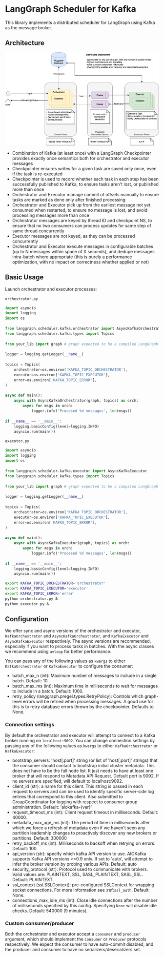 # LangGraph Scheduler for Kafka

This library implements a distributed scheduler for LangGraph using Kafka as the message broker.

## Architecture

![](./langgraph-distributed.png)

- Combination of Kafka (at least once) with a LangGraph Checkpointer provides exactly once semantics both for orchestrator and executor messages
- Checkpointer ensures writes for a given task are saved only once, even if the task is re-executed
- Checkpointer is used to record whether each task in each step has been successfully published to Kafka, to ensure tasks aren't lost, or published more than once
- Orchestrator and Executor manage commit of offsets manually to ensure tasks are marked as done only after finished processing
- Orchestrator and Executor pick up from the earliest message not yet consumed when restarted, to ensure no message is lost, and avoid processing messages more than once
- Orchestrator messages are keyed by thread ID and checkpoint NS, to ensure that no two consumers can process updates for same step of same thread concurrently
- Executor messages are not keyed, as they can be processed concurrently
- Orchestrator and Executor execute messages in configurable batches (up to N messages within space of X seconds), and dedupe messages intra-batch where appropriate (this is purely a performance optimization, with no impact on correctness whether applied or not)

## Basic Usage

Launch orchestrator and executor processes:

`orchestrator.py`

```python
import asyncio
import logging
import os

from langgraph.scheduler.kafka.orchestrator import AsyncKafkaOrchestrator
from langgraph.scheduler.kafka.types import Topics

from your_lib import graph # graph expected to be a compiled LangGraph graph

logger = logging.getLogger(__name__)

topics = Topics(
    orchestrator=os.environ['KAFKA_TOPIC_ORCHESTRATOR'],
    executor=os.environ['KAFKA_TOPIC_EXECUTOR'],
    error=os.environ['KAFKA_TOPIC_ERROR'],
)

async def main():
    async with AsyncKafkaOrchestrator(graph, topics) as orch:
        async for msgs in orch:
            logger.info('Procesed %d messages', len(msgs))

if __name__ == '__main__':
    logging.basicConfig(level=logging.INFO)
    asyncio.run(main())
```

`executor.py`

```python
import asyncio
import logging
import os

from langgraph.scheduler.kafka.executor import AsyncKafkaExecutor
from langgraph.scheduler.kafka.types import Topics

from your_lib import graph # graph expected to be a compiled LangGraph graph

logger = logging.getLogger(__name__)

topics = Topics(
    orchestrator=os.environ['KAFKA_TOPIC_ORCHESTRATOR'],
    executor=os.environ['KAFKA_TOPIC_EXECUTOR'],
    error=os.environ['KAFKA_TOPIC_ERROR'],
)

async def main():
    async with AsyncKafkaExecutor(graph, topics) as orch:
        async for msgs in orch:
            logger.info('Procesed %d messages', len(msgs))

if __name__ == '__main__':
    logging.basicConfig(level=logging.INFO)
    asyncio.run(main())
```

```bash
export KAFKA_TOPIC_ORCHESTRATOR='orchestrator'
export KAFKA_TOPIC_EXECUTOR='executor'
export KAFKA_TOPIC_ERROR='error'
python orchestrator.py &
python executor.py &
```

## Configuration

We offer sync and async versions of the orchestrator and executor, `KafkaOrchestrator` and `AsyncKafkaOrchestrator`, and `KafkaExecutor` and `AsyncKafkaExecutor` respectively. The async versions are recommended, especially if you want to process tasks in batches. With the async classes we recommend using `uvloop` for better performance.

You can pass any of the following values as `kwargs` to either `KafkaOrchestrator` or `KafkaExecutor` to configure the consumer:

- batch_max_n (int): Maximum number of messages to include in a single batch. Default: 10.
- batch_max_ms (int): Maximum time in milliseconds to wait for messages to include in a batch. Default: 1000.
- retry_policy (langgraph.pregel.types.RetryPolicy): Controls which graph-level errors will be retried when processing messages. A good use for this is to retry database errors thrown by the checkpointer. Defaults to None.

### Connection settings

By default the orchestrator and executor will attempt to connect to a Kafka broker running on `localhost:9092`. You can change connection settings by passing any of the following values as `kwargs` to either `KafkaOrchestrator` or `KafkaExecutor`:

- bootstrap_servers: 'host[:port]' string (or list of 'host[:port]'
  strings) that the consumer should contact to bootstrap initial
  cluster metadata. This does not have to be the full node list.
  It just needs to have at least one broker that will respond to
  Metadata API Request. Default port is 9092. If no servers are
  specified, will default to localhost:9092.
- client_id (str): a name for this client. This string is passed in
  each request to servers and can be used to identify specific
  server-side log entries that correspond to this client. Also
  submitted to GroupCoordinator for logging with respect to
  consumer group administration. Default: 'aiokafka-{ver}'
- request_timeout_ms (int): Client request timeout in milliseconds.
  Default: 40000.
- metadata_max_age_ms (int): The period of time in milliseconds after
  which we force a refresh of metadata even if we haven't seen
  any partition leadership changes to proactively discover any
  new brokers or partitions. Default: 300000
- retry_backoff_ms (int): Milliseconds to backoff when retrying on
  errors. Default: 100.
- api_version (str): specify which kafka API version to use.
  AIOKafka supports Kafka API versions >=0.9 only.
  If set to 'auto', will attempt to infer the broker version by
  probing various APIs. Default: auto
- security_protocol (str): Protocol used to communicate with brokers.
  Valid values are: PLAINTEXT, SSL, SASL_PLAINTEXT, SASL_SSL.
  Default: PLAINTEXT.
- ssl_context (ssl.SSLContext): pre-configured SSLContext for wrapping
  socket connections. For more information see :ref:`ssl_auth`.
  Default: None.
- connections_max_idle_ms (int): Close idle connections after the number
  of milliseconds specified by this config. Specifying `None` will
  disable idle checks. Default: 540000 (9 minutes).

### Custom consumer/producer

Both the orchestrator and executor accept a `consumer` and `producer` argument, which should implement the `Consumer` or `Producer` protocols respectively. We expect the consumer to have auto-commit disabled, and the producer and consumer to have no serializers/deserializers set.
